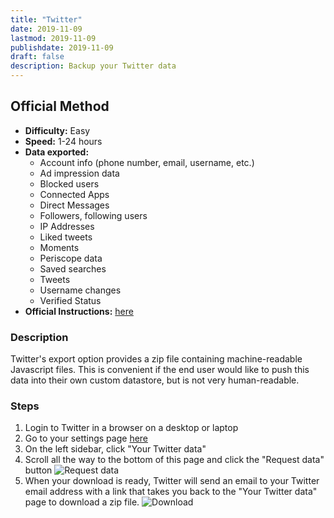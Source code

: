 ```yaml
---
title: "Twitter"
date: 2019-11-09
lastmod: 2019-11-09
publishdate: 2019-11-09
draft: false
description: Backup your Twitter data
---
```


##  Official Method

* **Difficulty:** Easy
* **Speed:** 1-24 hours
* **Data exported:**
	* Account info (phone number, email, username, etc.)
	* Ad impression data
	* Blocked users
	* Connected Apps
	* Direct Messages
	* Followers, following users
	* IP Addresses
	* Liked tweets
	* Moments
	* Periscope data
	* Saved searches
	* Tweets
	* Username changes
	* Verified Status
* **Official Instructions:** [here](https://help.twitter.com/en/managing-your-account/how-to-download-your-twitter-archive)

### Description

Twitter's export option provides a zip file containing machine-readable Javascript files. This is convenient if the end user would like to push this data into their own custom datastore, but is not very human-readable. 

### Steps

1. Login to Twitter in a browser on a desktop or laptop
1. Go to your settings page [here](https://twitter.com/settings/account)
1. On the left sidebar, click "Your Twitter data"
1. Scroll all the way to the bottom of this page and click the "Request data" button
	<img src="/images/twitter_request.png" alt="Request data" class="centered">
1. When your download is ready, Twitter will send an email to your Twitter email address with a link that takes you back to the "Your Twitter data" page to download a zip file.
	<img src="/images/twitter_download.png" alt="Download" class="centered bordered">
